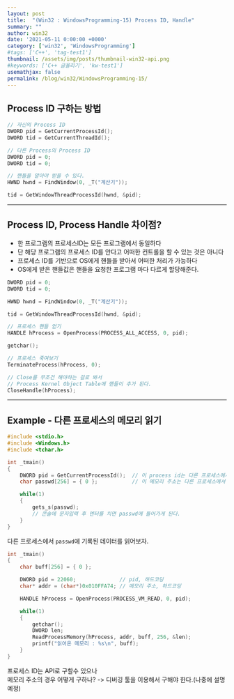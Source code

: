 ```yaml
---
layout: post
title:  "(Win32 : WindowsProgramming-15) Process ID, Handle"
summary: ""
author: win32
date: '2021-05-11 0:00:00 +0000'
category: ['win32', 'WindowsProgramming']
#tags: ['C++', 'tag-test1']
thumbnail: /assets/img/posts/thumbnail-win32-api.png
#keywords: ['C++ 글올리기', 'kw-test1']
usemathjax: false
permalink: /blog/win32/WindowsProgramming-15/
---
```


## Process ID 구하는 방법

```cpp
// 자신의 Process ID
DWORD pid = GetCurrentProcessId();
DWORD tid = GetCurrentThreadId();
```

```cpp
// 다른 Process의 Process ID
DWORD pid = 0;
DWORD tid = 0;

// 핸들을 알아야 받을 수 있다.
HWND hwnd = FindWindow(0, _T("계산기"));

tid = GetWindowThreadProcessId(hwnd, &pid);
```

---

## Process ID, Process Handle 차이점?

* 한 프로그램의 프로세스ID는 모든 프로그램에서 동일하다
* 단 해당 프로그램의 프로세스 ID를 안다고 어떠한 컨트롤을 할 수 있는 것은 아니다
* 프로세스 ID를 기반으로 OS에게 핸들을 받아서 어떠한 처리가 가능하다
* OS에게 받은 핸들값은 핸들을 요청한 프로그램 마다 다르게 할당해준다.

```cpp
DWORD pid = 0;
DWORD tid = 0;

HWND hwnd = FindWindow(0, _T("계산기"));

tid = GetWindowThreadProcessId(hwnd, &pid);

// 프로세스 핸들 얻기
HANDLE hProcess = OpenProcess(PROCESS_ALL_ACCESS, 0, pid);

getchar();

// 프로세스 죽여보기
TerminateProcess(hProcess, 0);

// Close를 무조건 해야하는 걸로 봐서
// Process Kernel Object Table에 핸들이 추가 된다.
CloseHandle(hProcess);
```

---

## Example - 다른 프로세스의 메모리 읽기

```cpp
#include <stdio.h>
#include <Windows.h>
#include <tchar.h>

int _tmain()
{
    DWORD pid = GetCurrentProcessId();  // 이 process id는 다른 프로세스에서 사용됨
    char passwd[256] = { 0 };           // 이 메모리 주소는 다른 프로세스에서 사용됨

    while(1)
    {
        gets_s(passwd);
        // 콘솔에 문자입력 후 엔터를 치면 passwd에 들어가게 된다.
    }
}
```

다른 프로세스에서 `passwd`에 기록된 데이터를 읽어보자.

```cpp
int _tmain()
{
    char buff[256] = { 0 };

    DWORD pid = 22060;              // pid, 하드코딩
    char* addr = (char*)0x010FFA74; // 메모리 주소, 하드코딩

    HANDLE hProcess = OpenProcess(PROCESS_VM_READ, 0, pid);

    while(1)
    {
        getchar();
        DWORD len;
        ReadProcessMemory(hProcess, addr, buff, 256, &len);
        printf("읽어온 메모리 : %s\n", buff);
    }
}
```

프로세스 ID는 API로 구할수 있으나<br>
메모리 주소의 경우 어떻게 구하나? -> 디버깅 툴을 이용해서 구해야 한다.(나중에 설명예정)